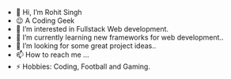 - 👋 Hi, I’m Rohit Singh
- 😉 A Coding Geek
- 👀 I’m interested in Fullstack Web development.
- 🌱 I’m currently learning new frameworks for web development..
- 💞️ I’m looking for some great project ideas..
- 📫 How to reach me ...
- ⚡ Hobbies: Coding, Football and Gaming.

<!---
Rohit7Be/Rohit7Be is a ✨ special ✨ repository because its `README.md` (this file) appears on your GitHub profile.
You can click the Preview link to take a look at your changes.
--->
